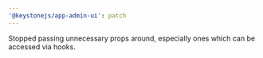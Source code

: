 ```yaml
---
'@keystonejs/app-admin-ui': patch
---
```


Stopped passing unnecessary props around, especially ones which can be accessed via hooks.
